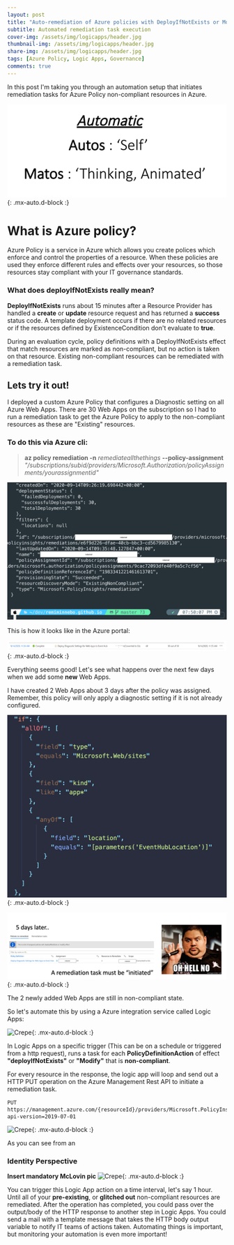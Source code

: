```yaml
---
layout: post
title: "Auto-remediation of Azure policies with DeployIfNotExists or Modify effect "
subtitle: Automated remediation task execution
cover-img: /assets/img/logicapps/header.jpg
thumbnail-img: /assets/img/logicapps/header.jpg
share-img: /assets/img/logicapps/header.jpg
tags: [Azure Policy, Logic Apps, Governance]
comments: true
---
```

In this post I'm taking you through an automation setup that initiates remediation tasks for Azure Policy non-compliant resources in Azure.

![Crepe](../assets/img/logicapps/automatic.png){: .mx-auto.d-block :}


# What is Azure policy?

Azure Policy is a service in Azure which allows you create polices which enforce and control the properties of a resource. When these policies are used they enforce different rules and effects over your resources, so those resources stay compliant with your IT governance standards.

### What does deployIfNotExists really mean?

**DeployIfNotExists** runs about 15 minutes after a Resource Provider has handled a **create** or **update** resource request and has returned a **success** status code. A template deployment occurs if there are no related resources or if the resources defined by ExistenceCondition don't evaluate to **true**.

During an evaluation cycle, policy definitions with a DeployIfNotExists effect that match resources are marked as non-compliant, but no action is taken on that resource. Existing non-compliant resources can be remediated with a remediation task.

## Lets try it out!

I deployed a custom Azure Policy that configures a Diagnostic setting on all Azure Web Apps. There are 30 Web Apps on the subscription so I had to run a remediation task to get the Azure Policy to apply to the non-compliant resources as these are "Existing" resources.

### To do this via Azure cli:

> **az policy remediation -n** *remediateallthethings* **--policy-assignment** *"/subscriptions/subid/providers/Microsoft.Authorization/policyAssignments/yourassignmentid"*

![](../assets/img/logicapps/ss2.2.png)

This is how it looks like in the Azure portal:

![Crepe](../assets/img/logicapps/ss1.png){: .mx-auto.d-block :}

Everything seems good! Let's see what happens over the next few days when we add some **new** Web Apps.

I have created 2 Web Apps about 3 days after the policy was assigned.
Remember, this policy will only apply a diagnostic setting if it is not already configured. 

![Crepe](../assets/img/logicapps/ss5.png){: .mx-auto.d-block :}


![Crepe](../assets/img/logicapps/ss4.png){: .mx-auto.d-block :}

The 2 newly added Web Apps are still in non-compliant state.

<!-- ```json
"if": {
        "allOf": [
          {
            "field": "type",
            "equals": "Microsoft.Web/sites"
          },
          {
            "field": "kind",
            "like": "app*"
          },
          {
            "anyOf": [
              {
                "field": "location",
                "equals": "[parameters('EventHubLocation')]"
              }
            ]
          }
        ]
        ....
``` -->

So let's automate this by using a Azure integration service called Logic Apps:

![Crepe](../assets/img/logicapps/ss6.png){: .mx-auto.d-block :}

In Logic Apps on a specific trigger (This can be on a schedule or triggered from a http request), runs a task for each **PolicyDefinitionAction** of effect **"deployIfNotExists"** or **"Modify"** that is **non-compliant**.

For every resource in the response, the logic app will loop and send out a HTTP PUT operation on the Azure Management Rest API to initiate a remediation task.
```
PUT https://management.azure.com/{resourceId}/providers/Microsoft.PolicyInsights/remediations/{remediationName}?api-version=2019-07-01
```

![Crepe](../assets/img/logicapps/ss7.png){: .mx-auto.d-block :}

As you can see from an 
### Identity Perspective

**Insert mandatory McLovin pic**
![Crepe](../assets/img/logicapps/ss8.png){: .mx-auto.d-block :}

You can trigger this Logic App action on a time interval, let's say 1 hour. Until all of your **pre-existing**, or **glitched out** non-compliant resources are remediated.
After the operation has completed, you could pass over the output/body of the HTTP response to another step in Logic Apps.
You could send a mail with a template message that takes the HTTP body output variable to notify IT teams of actions taken.
Automating things is important, but monitoring your automation is even more important!

